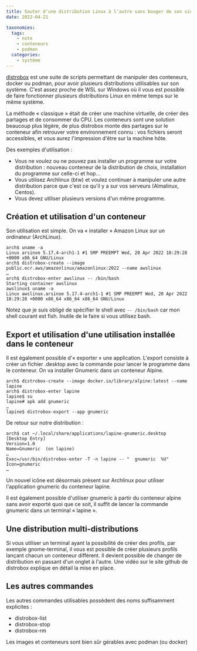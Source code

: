 ```yaml
---
title: Sauter d'une distribution Linux à l'autre sans bouger de son siège avec distrobox
date: 2022-04-21

taxonomies:
  tags:
    - note
    - conteneurs
    - podman
  categories:
    - système
---
```


[distrobox](https://github.com/89luca89/distrobox) est une suite de scripts permettant de manipuler des conteneurs, docker ou podman, pour avoir plusieurs distributions utilisables sur son système. C'est assez proche de WSL sur Windows où il vous est possible de faire fonctionner plusieurs distributions Linux en même temps sur le même système.

La méthode « classique » était de créer une machine virtuelle, de créer des partages et de consommer du CPU. Les conteneurs sont une solution beaucoup plus légère, de plus distrobox monte des partages sur le conteneur afin retrouver votre environnement connu : vos fichiers seront accessibles, et vous aurez l'impression d'être sur la machine hôte.

Des exemples d'utilisation :
- Vous ne voulez ou ne pouvez  pas installer un programme sur votre distribution : nouveau conteneur de la distribution de choix, installation du programme sur celle-ci et hop…
- Vous utilisez Archlinux (btw) et voulez continuer à manipuler une autre distribution parce que c'est ce qu'il y a sur vos serveurs (Almalinux, Centos).
- Vous devez utiliser plusieurs versions d'un même programme.

## Création et utilisation d'un conteneur

Son utilisation est simple. On va « installer » Amazon Linux sur un ordinateur (ArchLinux).

    arch$ uname -a
    Linux arsinoe 5.17.4-arch1-1 #1 SMP PREEMPT Wed, 20 Apr 2022 18:29:28 +0000 x86_64 GNU/Linux
    arch$ distrobox-create --image public.ecr.aws/amazonlinux/amazonlinux:2022 --name awslinux
    …
    arch$ distrobox-enter awslinux -- /bin/bash
    Starting container awslinux
    awslinux$ uname -a
    Linux awslinux.arsinoe 5.17.4-arch1-1 #1 SMP PREEMPT Wed, 20 Apr 2022 18:29:28 +0000 x86_64 x86_64 x86_64 GNU/Linux

Notez que je suis obligé de spécifier le shell avec `-- /bin/bash` car mon shell courant est fish. Inutile de le faire si vous utilisez bash.

## Export et utilisation d'une utilisation installée dans le conteneur

Il est également possible d'« exporter » une application. L'export consiste à créer un fichier .desktop avec la commande pour lancer le programme dans le conteneur. On va installer Gnumeric dans un conteneur Alpine.

    arch$ distrobox-create --image docker.io/library/alpine:latest --name lapine
    arch$ distrobox-enter lapine
    lapine$ su
    lapine# apk add gnumeric
    …
    lapine$ distrobox-export --app gnumeric

De retour sur notre distribution :

    arch$ cat ~/.local/share/applications/lapine-gnumeric.desktop
    [Desktop Entry]
    Version=1.0
    Name=Gnumeric  (on lapine)
    …
    Exec=/usr/bin/distrobox-enter -T -n lapine -- "  gnumeric  %U"
    Icon=gnumeric
    …

Un nouvel icône est désormais présent sur Archlinux pour utiliser l'application gnumeric du conteneur lapine.

Il est également possible d'utiliser gnumeric à partir du conteneur alpine sans avoir exporté quoi que ce soit, il suffit de lancer la commande gnumeric dans un terminal « lapine ».

## Une distribution multi-distributions

Si vous utiliser un terminal ayant la possibilité de créer des profils, par exemple gnome-terminal, il vous est possible de créer plusieurs profils lançant chacun un conteneur différent. Il devient possible de changer de distribution en passant d'un onglet à l'autre. Une vidéo sur le site github de distrobox explique en détail la mise en place.

## Les autres commandes

Les autres commandes utilisables possèdent des noms suffisamment explicites :
  - distrobox-list
  - distrobox-stop
  - distrobox-rm

Les images et conteneurs sont bien sûr gérables avec podman (ou docker)
